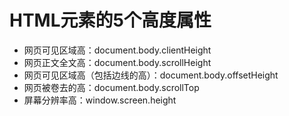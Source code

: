 # HTML元素的5个高度属性

- 网页可见区域高：document.body.clientHeight
- 网页正文全文高：document.body.scrollHeight
- 网页可见区域高（包括边线的高）：document.body.offsetHeight
- 网页被卷去的高：document.body.scrollTop
- 屏幕分辨率高：window.screen.height

